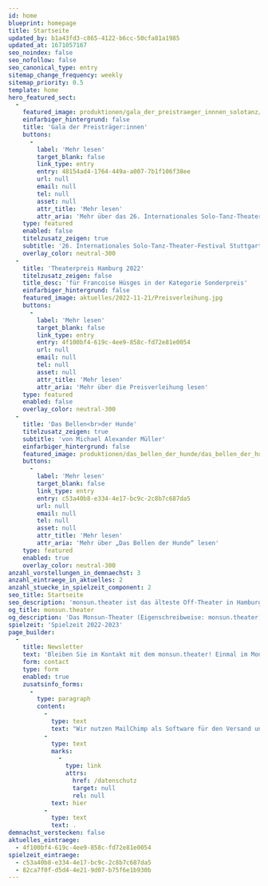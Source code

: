 ```yaml
---
id: home
blueprint: homepage
title: Startseite
updated_by: b1a43fd3-c865-4122-b6cc-50cfa81a1985
updated_at: 1671057167
seo_noindex: false
seo_nofollow: false
seo_canonical_type: entry
sitemap_change_frequency: weekly
sitemap_priority: 0.5
template: home
hero_featured_sect:
  -
    featured_image: produktionen/gala_der_preistraeger_innnen_solotanz/gala_der_preistraegerinnen_solotanz_social_media_c_jo_grabowski.jpg
    einfarbiger_hintergrund: false
    title: 'Gala der Preisträger:innen'
    buttons:
      -
        label: 'Mehr lesen'
        target_blank: false
        link_type: entry
        entry: 48154ad4-1764-449a-a007-7b1f106f38ee
        url: null
        email: null
        tel: null
        asset: null
        attr_title: 'Mehr lesen'
        attr_aria: 'Mehr über das 26. Internationales Solo-Tanz-Theater-Festival aus Stuttgart lesen'
    type: featured
    enabled: false
    titelzusatz_zeigen: true
    subtitle: '26. Internationales Solo-Tanz-Theater-Festival Stuttgart'
    overlay_color: neutral-300
  -
    title: 'Theaterpreis Hamburg 2022'
    titelzusatz_zeigen: false
    title_desc: 'für Francoise Hüsges in der Kategorie Sonderpreis'
    einfarbiger_hintergrund: false
    featured_image: aktuelles/2022-11-21/Preisverleihung.jpg
    buttons:
      -
        label: 'Mehr lesen'
        target_blank: false
        link_type: entry
        entry: 4f100bf4-619c-4ee9-858c-fd72e81e0054
        url: null
        email: null
        tel: null
        asset: null
        attr_title: 'Mehr lesen'
        attr_aria: 'Mehr über die Preisverleihung lesen'
    type: featured
    enabled: false
    overlay_color: neutral-300
  -
    title: 'Das Bellen<br>der Hunde'
    titelzusatz_zeigen: true
    subtitle: 'von Michael Alexander Müller'
    einfarbiger_hintergrund: false
    featured_image: produktionen/das_bellen_der_hunde/das_bellen_der_hunde_35_c_g2_baraniak.jpg
    buttons:
      -
        label: 'Mehr lesen'
        target_blank: false
        link_type: entry
        entry: c53a40b8-e334-4e17-bc9c-2c8b7c687da5
        url: null
        email: null
        tel: null
        asset: null
        attr_title: 'Mehr lesen'
        attr_aria: 'Mehr über „Das Bellen der Hunde“ lesen'
    type: featured
    enabled: true
    overlay_color: neutral-300
anzahl_vorstellungen_in_demnaechst: 3
anzahl_eintraege_in_aktuelles: 2
anzahl_stuecke_in_spielzeit_component: 2
seo_title: Startseite
seo_description: 'monsun.theater ist das älteste Off-Theater in Hamburg und besteht seit 1980. Es befindet sich im Stadtteil Ottensen.'
og_title: monsun.theater
og_description: 'Das Monsun-Theater (Eigenschreibweise: monsun.theater) ist das älteste Off-Theater in Hamburg und besteht seit 1980. Es befindet sich im Stadtteil Ottensen.'
spielzeit: 'Spielzeit 2022-2023'
page_builder:
  -
    title: Newsletter
    text: 'Bleiben Sie im Kontakt mit dem monsun.theater! Einmal im Monat aktuelle Informationen zu unseren Veranstaltungen: Premieren, Festivals, Extra-Events und ein Blick hinter die Kulissen.'
    form: contact
    type: form
    enabled: true
    zusatsinfo_forms:
      -
        type: paragraph
        content:
          -
            type: text
            text: "Wir nutzen MailChimp als Software für den Versand unseres Newsletter. Nach Bestätigen des Buttons \"SENDEN\" erhalten Sie innerhalb weniger Minuten eine E-Mail mit einem Bestätigungslink, um Ihre Anmeldung abzuschließen. Sie willigen hiermit in die Verarbeitung Ihrer Daten zu diesem Zweck ein. Ihre Daten werden nur zu diesem Zweck verwendet und nicht an Dritte weitergegeben. Sie können den Newsletter jederzeit wieder durch einen Klick auf das entsprechende Feld am Ende des Newsletters abbestellen. Ihre E-Maildaten werden dann automatisch aus dem Verteiler ausgetragen. Hinweise zum Datenschutz finden Sie\_"
          -
            type: text
            marks:
              -
                type: link
                attrs:
                  href: /datenschutz
                  target: null
                  rel: null
            text: hier
          -
            type: text
            text: .
demnachst_verstecken: false
aktuelles_eintraege:
  - 4f100bf4-619c-4ee9-858c-fd72e81e0054
spielzeit_eintraege:
  - c53a40b8-e334-4e17-bc9c-2c8b7c687da5
  - 82ca7f0f-d5d4-4e21-9d07-b75f6e1b930b
---
```


